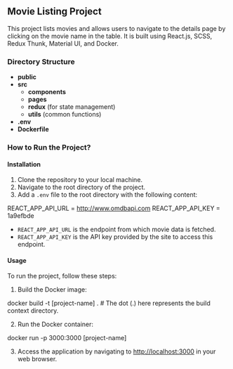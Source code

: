 ## Movie Listing Project

This project lists movies and allows users to navigate to the details page by clicking on the movie name in the table. It is built using React.js, SCSS, Redux Thunk, Material UI, and Docker.

### Directory Structure

- **public**
- **src**
    - **components**
    - **pages**
    - **redux** (for state management)
    - **utils**  (common functions)   
- **.env**
- **Dockerfile**

### How to Run the Project?

#### Installation
1. Clone the repository to your local machine.
2. Navigate to the root directory of the project.
3. Add a `.env` file to the root directory with the following content:

REACT_APP_API_URL = http://www.omdbapi.com
REACT_APP_API_KEY = 1a9efbde

- `REACT_APP_API_URL` is the endpoint from which movie data is fetched.
- `REACT_APP_API_KEY` is the API key provided by the site to access this endpoint.

#### Usage
To run the project, follow these steps:

1. Build the Docker image:

docker build -t [project-name] .  # The dot (.) here represents the build context directory.

2. Run the Docker container: 

docker run -p 3000:3000 [project-name]


3. Access the application by navigating to [http://localhost:3000](http://localhost:3000) in your web browser.
